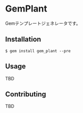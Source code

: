 GemPlant
========

Gemテンプレートジェネレータです。


Installation
--------

    $ gem install gem_plant --pre


## Usage

TBD

## Contributing

TBD
